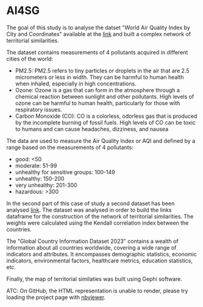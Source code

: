 # AI4SG
The goal of this study is to analyse the datset "World Air Quality Index by City and Coordinates" available at  the [link](https://www.kaggle.com/datasets/adityaramachandran27/world-air-quality-index-by-city-and-coordinates) and built a complex network of territorial similarities.

The dataset contains measurements of 4 pollutants acquired in different cities of the world:
+ PM2.5: PM2.5 refers to tiny particles or droplets in the air that are 2.5 micrometers or less in width. They can be harmful to human health when inhaled, especially in high concentrations.
+ Ozone: Ozone is a gas that can form in the atmosphere through a chemical reaction between sunlight and other pollutants. High levels of ozone can be harmful to human health, particularly for those with respiratory issues.
+ Carbon Monoxide (CO): CO is a colorless, odorless gas that is produced by the incomplete burning of fossil fuels. High levels of CO can be toxic to humans and can cause headaches, dizziness, and nausea

The data are used to measure the Air Quality Index or AQI and defined by a range based on the measurements of 4 pollutants:
+ good: <50
+ moderate: 51-99
+ unhealthy for sensitive groups: 100-149
+ unhealthy: 150-200
+ very unhealthy: 201-300
+ hazardous: >300

In the second part of this case of study a second dataset has been analysed [link](https://www.kaggle.com/datasets/nelgiriyewithana/countries-of-the-world-2023?resource=download).
The dataset was analysed in order to build the links dataframe for the construction of the network of territorial similarities. The weights were calculated using the Kendall correlation index between the countries.

The "Global Country Information Dataset 2023" contains a wealth of information about all countries worldwide, covering a wide range of indicators and attributes. It encompasses demographic statistics, economic indicators, environmental factors, healthcare metrics, education statistics, etc.

Finally, the map of territorial similaties was built using Gephi software.

ATC: On GitHub, the HTML representation is unable to render, please try loading the project page with [nbviewer](nbviewer.org).
